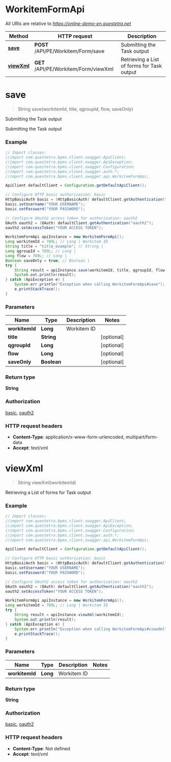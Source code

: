 # WorkitemFormApi

All URIs are relative to *https://online-demo-en.questetra.net*

Method | HTTP request | Description
------------- | ------------- | -------------
[**save**](WorkitemFormApi.md#save) | **POST** /API/PE/Workitem/Form/save | Submitting the Task output
[**viewXml**](WorkitemFormApi.md#viewXml) | **GET** /API/PE/Workitem/Form/viewXml | Retrieving a List of forms for Task output


<a name="save"></a>
# **save**
> String save(workitemId, title, qgroupId, flow, saveOnly)

Submitting the Task output

Submitting the Task output

### Example
```java
// Import classes:
//import com.questetra.bpms.client.swagger.ApiClient;
//import com.questetra.bpms.client.swagger.ApiException;
//import com.questetra.bpms.client.swagger.Configuration;
//import com.questetra.bpms.client.swagger.auth.*;
//import com.questetra.bpms.client.swagger.api.WorkitemFormApi;

ApiClient defaultClient = Configuration.getDefaultApiClient();

// Configure HTTP basic authorization: basic
HttpBasicAuth basic = (HttpBasicAuth) defaultClient.getAuthentication("basic");
basic.setUsername("YOUR USERNAME");
basic.setPassword("YOUR PASSWORD");

// Configure OAuth2 access token for authorization: oauth2
OAuth oauth2 = (OAuth) defaultClient.getAuthentication("oauth2");
oauth2.setAccessToken("YOUR ACCESS TOKEN");

WorkitemFormApi apiInstance = new WorkitemFormApi();
Long workitemId = 789L; // Long | Workitem ID
String title = "title_example"; // String | 
Long qgroupId = 789L; // Long | 
Long flow = 789L; // Long | 
Boolean saveOnly = true; // Boolean | 
try {
    String result = apiInstance.save(workitemId, title, qgroupId, flow, saveOnly);
    System.out.println(result);
} catch (ApiException e) {
    System.err.println("Exception when calling WorkitemFormApi#save");
    e.printStackTrace();
}
```

### Parameters

Name | Type | Description  | Notes
------------- | ------------- | ------------- | -------------
 **workitemId** | **Long**| Workitem ID |
 **title** | **String**|  | [optional]
 **qgroupId** | **Long**|  | [optional]
 **flow** | **Long**|  | [optional]
 **saveOnly** | **Boolean**|  | [optional]

### Return type

**String**

### Authorization

[basic](../README.md#basic), [oauth2](../README.md#oauth2)

### HTTP request headers

 - **Content-Type**: application/x-www-form-urlencoded, multipart/form-data
 - **Accept**: text/xml

<a name="viewXml"></a>
# **viewXml**
> String viewXml(workitemId)

Retrieving a List of forms for Task output

### Example
```java
// Import classes:
//import com.questetra.bpms.client.swagger.ApiClient;
//import com.questetra.bpms.client.swagger.ApiException;
//import com.questetra.bpms.client.swagger.Configuration;
//import com.questetra.bpms.client.swagger.auth.*;
//import com.questetra.bpms.client.swagger.api.WorkitemFormApi;

ApiClient defaultClient = Configuration.getDefaultApiClient();

// Configure HTTP basic authorization: basic
HttpBasicAuth basic = (HttpBasicAuth) defaultClient.getAuthentication("basic");
basic.setUsername("YOUR USERNAME");
basic.setPassword("YOUR PASSWORD");

// Configure OAuth2 access token for authorization: oauth2
OAuth oauth2 = (OAuth) defaultClient.getAuthentication("oauth2");
oauth2.setAccessToken("YOUR ACCESS TOKEN");

WorkitemFormApi apiInstance = new WorkitemFormApi();
Long workitemId = 789L; // Long | Workitem ID
try {
    String result = apiInstance.viewXml(workitemId);
    System.out.println(result);
} catch (ApiException e) {
    System.err.println("Exception when calling WorkitemFormApi#viewXml");
    e.printStackTrace();
}
```

### Parameters

Name | Type | Description  | Notes
------------- | ------------- | ------------- | -------------
 **workitemId** | **Long**| Workitem ID |

### Return type

**String**

### Authorization

[basic](../README.md#basic), [oauth2](../README.md#oauth2)

### HTTP request headers

 - **Content-Type**: Not defined
 - **Accept**: text/xml

